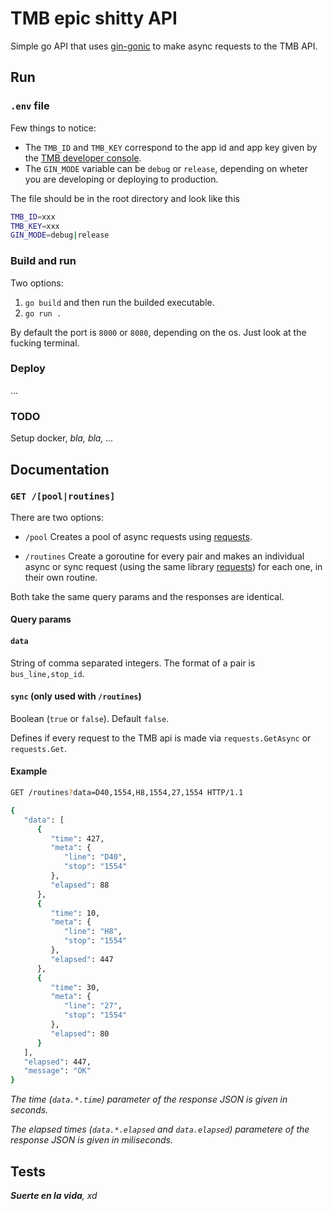 # TMB epic shitty API

Simple go API that uses [gin-gonic](https://github.com/gin-gonic/gin) to make async requests to the TMB API.

## Run

### `.env` file

Few things to notice:

- The `TMB_ID` and `TMB_KEY` correspond to the app id and app key given by the [TMB developer console](https://developer.tmb.cat/).
- The `GIN_MODE` variable can be `debug` or `release`, depending on wheter you are developing or deploying to production.

The file should be in the root directory and look like this

```bash
TMB_ID=xxx
TMB_KEY=xxx
GIN_MODE=debug|release
```

### Build and run

Two options:

1. `go build` and then run the builded executable.
2. `go run .`

By default the port is `8000` or `8080`, depending on the os. Just look at the fucking terminal.

### Deploy

...

### TODO

Setup docker, *bla, bla, ...*

## Documentation

### `GET /[pool|routines]`

There are two options:

- `/pool`
Creates a pool of async requests using [requests](https://github.com/jochasinga/requests).

- `/routines`
Create a goroutine for every pair and makes an individual async or sync request (using the same library [requests](https://github.com/jochasinga/requests)) for each one, in their own routine.

Both take the same query params and the responses are identical.

#### Query params

#### `data`

String of comma separated integers. The format of a pair is `bus_line,stop_id`.

#### `sync` (only used with `/routines`)

Boolean (`true` or `false`). Default `false`.

Defines if every request to the TMB api is made via `requests.GetAsync` or `requests.Get`. 

#### Example

```bash
GET /routines?data=D40,1554,H8,1554,27,1554 HTTP/1.1

{
   "data": [
      {
         "time": 427,
         "meta": {
            "line": "D40",
            "stop": "1554"
         },
         "elapsed": 88
      },
      {
         "time": 10,
         "meta": {
            "line": "H8",
            "stop": "1554"
         },
         "elapsed": 447
      },
      {
         "time": 30,
         "meta": {
            "line": "27",
            "stop": "1554"
         },
         "elapsed": 80
      }
   ],
   "elapsed": 447,
   "message": "OK"
}
```

*The time (`data.*.time`) parameter of the response JSON is given in seconds.*

*The elapsed times (`data.*.elapsed` and `data.elapsed`) parametere of the response JSON is given in miliseconds.*

## Tests

***Suerte en la vida**, xd*
